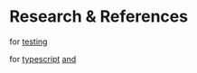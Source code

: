# Research & References

for [testing](https://svelte.dev/docs/faq#how-do-i-document-my-components)

for [typescript](https://blog.robino.dev/posts/doc-comments-svelte#types)
[and](https://svelte.dev/docs/typescript)
